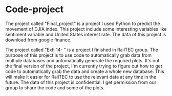 # Code-project
The project called "Final_project" is a project I used Python to predict the movement of DJIA index. This project include some interesting variables like sentiment variable and United States interest rate.
The data of this project is download from google finance.

The project called "Exh 14- " is a project I finished in RailTEC group. The purpose of this project is to use code to automatically grab data from multiple databases and automatically generate the required plots. 
It's not the final version of the project, I'm currently trying to figure out how to get code to automatically grab the data and create a whole new database. This will make it easier for RailTEC to use the relevant data at any time in the future.
The data of this project is confidential. I get permission from our group to share the code and some of the plots.

